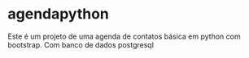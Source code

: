 # agendapython
Este é um projeto de uma agenda de contatos básica em python com bootstrap.
Com banco de dados postgresql
